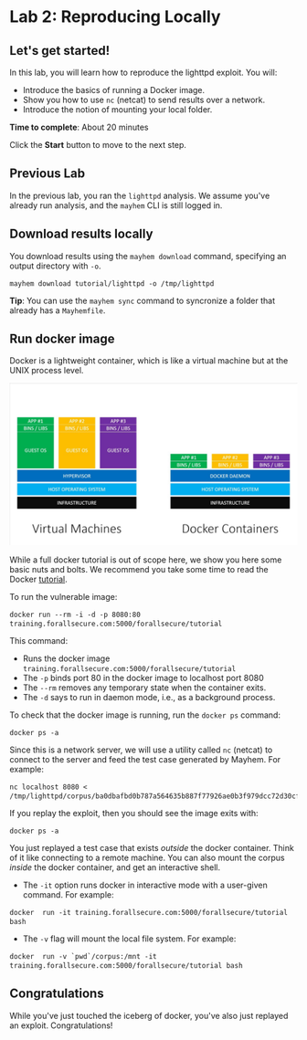 # Lab 2: Reproducing Locally

## Let's get started! 

In this lab, you will learn how to reproduce the lighttpd exploit. You will:

  * Introduce the basics of running a Docker image. 
  * Show you how to use `nc` (netcat) to send results over a network.
  * Introduce the notion of mounting your local folder. 


**Time to complete**: About 20 minutes
  
Click the **Start** button to move to the next step.

## Previous Lab

In the previous lab, you ran the `lighttpd` analysis. We assume you've already
run analysis, and the `mayhem` CLI is still logged in.

## Download results locally

You download results using the `mayhem download` command, specifying an output
directory with `-o`.  

```
mayhem download tutorial/lighttpd -o /tmp/lighttpd
```

**Tip**: You can use the `mayhem sync` command to syncronize
a folder that already has a `Mayhemfile`.

## Run docker image

Docker is a lightweight container, which is like a virtual 
machine but at the UNIX process level. 

![Docker vs VM](https://raw.githubusercontent.com/dbrumley/fuzzing-cloudshell-tutorial/master/assets/images/docker-vs-vm.jpeg)

While a full docker tutorial is out of scope here, we show you here some basic
nuts and bolts. We recommend you take some time to read the Docker
[tutorial](https://docs.docker.com/get-started/overview/). 


To run the vulnerable image:
```
docker run --rm -i -d -p 8080:80 training.forallsecure.com:5000/forallsecure/tutorial
```

This command:

  * Runs the docker image `training.forallsecure.com:5000/forallsecure/tutorial`
  * The `-p` binds port 80 in the docker image to localhost port 8080
  * The `--rm` removes any temporary state when the
    container exits.
  * The `-d` says to run in daemon mode, i.e., as a background 
    process.

To check that the docker image is running, run the `docker ps` command:

```
docker ps -a
```



Since this is a network server, we will use a utility called
`nc` (netcat) to connect to the server and feed the test case generated by
Mayhem. For example:

```
nc localhost 8080 < /tmp/lighttpd/corpus/ba0dbafbd0b787a564635b887f77926ae0b3f979dcc72d30cf7fdb1707581919
```

If you replay the exploit, then you should see the image exits with:

```
docker ps -a
```

You just replayed a test case that exists *outside* the docker container.  Think
of it like connecting to a remote machine.  You can also mount the corpus
*inside* the docker container, and get an interactive shell.

  * The `-it` option runs docker in interactive mode with a user-given
    command. For example:
```
docker  run -it training.forallsecure.com:5000/forallsecure/tutorial bash
```
  * The `-v` flag will mount the local file system. For example:
```
docker  run -v `pwd`/corpus:/mnt -it training.forallsecure.com:5000/forallsecure/tutorial bash
```



## Congratulations

While you've just touched the iceberg of docker, you've also just replayed an
exploit. Congratulations!

<walkthrough-conclusion-trophy></walkthrough-conclusion-trophy>


